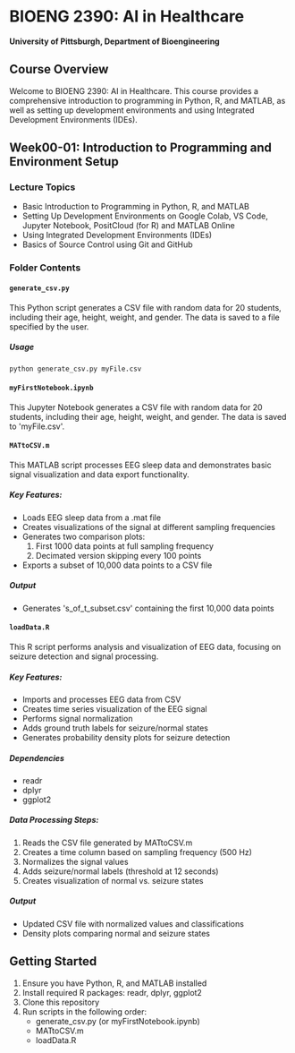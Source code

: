 # BIOENG 2390: AI in Healthcare

**University of Pittsburgh, Department of Bioengineering**

## Course Overview
Welcome to BIOENG 2390: AI in Healthcare. This course provides a comprehensive introduction to programming in Python, R, and MATLAB, as well as setting up development environments and using Integrated Development Environments (IDEs).

## Week00-01: Introduction to Programming and Environment Setup

### Lecture Topics
- Basic Introduction to Programming in Python, R, and MATLAB
- Setting Up Development Environments on Google Colab, VS Code, Jupyter Notebook, PositCloud (for R) and MATLAB Online
- Using Integrated Development Environments (IDEs)
- Basics of Source Control using Git and GitHub

### Folder Contents

#### `generate_csv.py`
This Python script generates a CSV file with random data for 20 students, including their age, height, weight, and gender. The data is saved to a file specified by the user.

##### Usage
```bash
python generate_csv.py myFile.csv
```

#### `myFirstNotebook.ipynb`
This Jupyter Notebook generates a CSV file with random data for 20 students, including their age, height, weight, and gender. The data is saved to 'myFile.csv'.

#### `MATtoCSV.m`
This MATLAB script processes EEG sleep data and demonstrates basic signal visualization and data export functionality.

##### Key Features:
- Loads EEG sleep data from a .mat file
- Creates visualizations of the signal at different sampling frequencies
- Generates two comparison plots:
  1. First 1000 data points at full sampling frequency
  2. Decimated version skipping every 100 points
- Exports a subset of 10,000 data points to a CSV file

##### Output
- Generates 's_of_t_subset.csv' containing the first 10,000 data points

#### `loadData.R`
This R script performs analysis and visualization of EEG data, focusing on seizure detection and signal processing.

##### Key Features:
- Imports and processes EEG data from CSV
- Creates time series visualization of the EEG signal
- Performs signal normalization
- Adds ground truth labels for seizure/normal states
- Generates probability density plots for seizure detection

##### Dependencies
- readr
- dplyr
- ggplot2

##### Data Processing Steps:
1. Reads the CSV file generated by MATtoCSV.m
2. Creates a time column based on sampling frequency (500 Hz)
3. Normalizes the signal values
4. Adds seizure/normal labels (threshold at 12 seconds)
5. Creates visualization of normal vs. seizure states

##### Output
- Updated CSV file with normalized values and classifications
- Density plots comparing normal and seizure states

## Getting Started
1. Ensure you have Python, R, and MATLAB installed
2. Install required R packages: readr, dplyr, ggplot2
3. Clone this repository
4. Run scripts in the following order:
   - generate_csv.py (or myFirstNotebook.ipynb)
   - MATtoCSV.m
   - loadData.R
